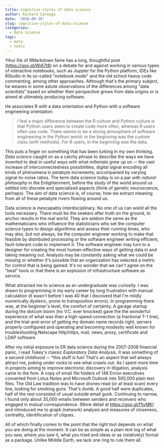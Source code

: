 ```yaml
---
title: Cognitive styles of data science
author: Richard Careaga
date: '2018-09-10'
slug: cognitive-styles-of-data-science
categories:
  - Data Science
tags:
  - meta
  - tools
---
```

Yihui Xie of RMarkdown fame has a long, thoughtful post (https://goo.gl/WjA7t8) on a debate for and against working in various types of interactive notebooks, such as Juypter for the Python platform, IDEs like RStudio in its so-called "notebook mode" and the old school heavy code commenting, among other approaches. Although that's the primary subject, he weaves in some astute observations of the differences among "data scientists" based on whether their perspective grows from data origins or is aimed at ultimately producing software.

He associates R with a data orientation and Python with a software engineering orientation:

>  I feel a major difference between the R culture and Python culture is that Python users seem to create code more often, whereas R users often use code. There seems to be a strong atmosphere of software engineering in the Python world: in the beginning was the custom class (with methods). For R users, in the beginning was the data.

This puts a finger on something that has been lurking in my own thinking. *Data science* caught on as a catchy phrase to describe the ways we have invented to deal in useful ways with what millenials grew up on -- the vast increase of interconnectedness possibilities, digital signal encoding all kinds of phenomena in petabyte increments, accompanied by varying signal-to-noise ratios. The term data science today is on a par with *natural philosophy* in the Enlightenment, before the study of the world around us settled into discrete and specialized aspects (think of genetic neuroscience, perhaps). The aim of data science is, of course, how we extract meaning from all of these petabyte rivers flowing around us.

Data science is inescapably interdisciplinary. No one of us can wield all the tools necessary. There must be the seekers after truth on the ground, to anchor results in the real world. They are seldom the same as the mathematicians who influence the statisticians who set the computer science types to design algorithms and assess their running times, who may also, but not always, be the computer engineer working to make that feasible by distributed processing or the software engineer writing efficient, fault-tolerant code to implement it. The software engineer may turn to a designer for creating the most human-effective ways of getting data in and taking meaning out. Analysts may be constantly asking what we could be missing or whether it's possible that an organization has selected a metric for control that is being gamed. It's no wonder that we can't agree on the "best" tools or that there is an explosion of infrastructure software as service.

What attracted me to science as an undergraduate was curiosity. I was drawn to programming in my early career by long frustration with manual calculation (it wasn't before I was 40 that I discoverd that I'm mildly numerically dyslexic, prone to transposition errors). In programming there was, at the beginner's level, the comfort of certainty. A garage startup during the dotcom boom (no V.C. ever knocked) gave the the wonderful experience of what was then a high-speed connection (a fractional T-1 line), and the trial-and-error of getting my domain name records right, servers properly configured and operating and becoming modestly well known for troubleshooting Netscape http/https, mail, news, proxy, certificate and LDAP software. 

After my initial exposure to ER data science during the 2007-2008 financial panic, I read Tukey's classic *Exploratory Data Analysis.* It was something of a second childhood -- *this stuff is fun! That's an aspect that will always attract me, poking under rocks to see what crawls out. As I spent more time in projects aiming to improve electronic discovery in litigation, analysis came to the fore. A copy of email file folders of 148 Enron executives converted from Lotus Notes and Microsoft Outlook into 500,000 plain text files. The Old Law tradition was to have drones read (or at least scan) every line, looking for smoking guns. That's dumb. A good half were duplicates, half of the rest consisted of usual outside email gunk. Continuing to narrow, I found only about 35,000 emails between senders and receivers who engaged in mutual correspondence. (More detail at https://goo.gl/f1jyMK) and introduced me to graph (network) analysis and measures of closeness, centrality, identification of cliques.

All of which finally comes to the point that the right tool depends on what you are doing at the moment. It can be as simple as a plain text log of what you saw, where you saw it, what you tried and ideas or as (relatively) formal as a package. Unlike Middle Earth, we lack one ring to rule them all.
